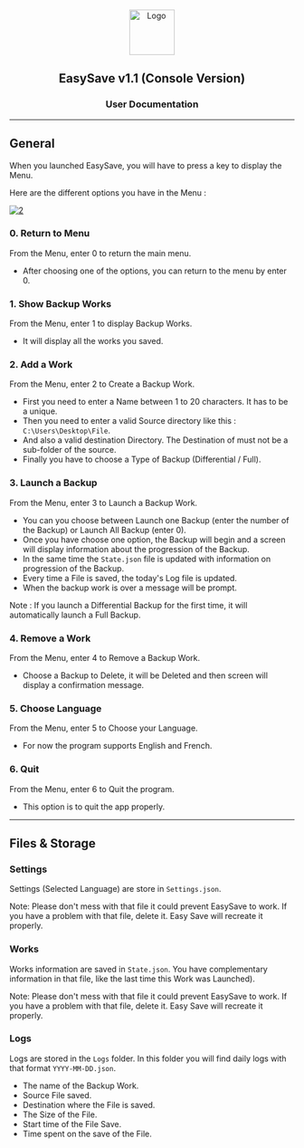 <br />
<p align="center">
  <a href="https://dev.azure.com/ACALCGLK/EasySave/_git/EasySave?path=%2F&version=GBmaster">
    <img src="https://www.flaticon.com/svg/static/icons/svg/3790/3790894.svg" alt="Logo" width="80" height="80">
  </a>

  <h2 align="center">EasySave v1.1 (Console Version)</h2>
  <h3 align="center">User Documentation</h3>
</p>

----

## General
When you launched EasySave, you will have to press a key to display the Menu. 

Here are the different options you have in the Menu :

<a href="https://imgbb.com/"><img src="https://i.ibb.co/RQyQPyy/2.png" alt="2" border="0"></a>

### 0. Return to Menu
From the Menu, enter 0 to return the main menu.
* After choosing one of the options, you can return to the menu by enter 0.

### 1. Show Backup Works
From the Menu, enter 1 to display Backup Works.
* It will display all the works you saved.

### 2. Add a Work
From the Menu, enter 2 to Create a Backup Work.
* First you need to enter a Name between 1 to 20 characters. It has to be a unique.
* Then you need to enter a valid Source directory like this : `C:\Users\Desktop\File`.
* And also a valid destination Directory. The Destination of must not be a sub-folder of the source.
* Finally you have to choose a Type of Backup (Differential / Full).

### 3. Launch a Backup
From the Menu, enter 3 to Launch a Backup Work.
* You can you choose between Launch one Backup (enter the number of the Backup) or Launch All Backup (enter 0).
* Once you have choose one option, the Backup will begin and a screen will display information about the progression of the Backup.
* In the same time the `State.json` file is updated with information on progression of the Backup.
* Every time a File is saved, the today's Log file is updated.
* When the backup work is over a message will be prompt.

Note : If you launch a Differential Backup for the first time, it will automatically launch a Full Backup.

### 4. Remove a Work
From the Menu, enter 4 to Remove a Backup Work.
* Choose a Backup to Delete, it will be Deleted and then screen will display a confirmation message.

### 5. Choose Language
From the Menu, enter 5 to Choose your Language.
* For now the program supports English and French.

### 6. Quit

From the Menu, enter 6 to Quit the program.
* This option is to quit the app properly.

---
## Files & Storage
### Settings
Settings (Selected Language) are store in `Settings.json`.

Note: Please don't mess with that file it could prevent EasySave to work. If you have a problem with that file, delete it. Easy Save will recreate it properly.

### Works
Works information are saved in `State.json`. You have complementary information in that file, like the last time this Work was Launched). 

Note: Please don't mess with that file it could prevent EasySave to work. If you have a problem with that file, delete it. Easy Save will recreate it properly.

### Logs
Logs are stored in the `Logs` folder. In this folder you will find daily logs with that format `YYYY-MM-DD.json`.
* The name of the Backup Work.
* Source File saved.
* Destination where the File is saved.
* The Size of the File.
* Start time of the File Save.
* Time spent on the save of the File.

